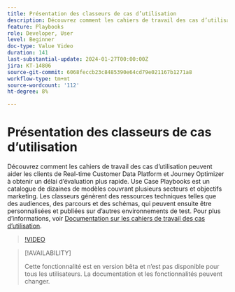 ```yaml
---
title: Présentation des classeurs de cas d’utilisation
description: Découvrez comment les cahiers de travail des cas d’utilisation peuvent aider les clients de Real-time Customer Data Platform et Journey Optimizer à obtenir un délai d’évaluation plus rapide.
feature: Playbooks
role: Developer, User
level: Beginner
doc-type: Value Video
duration: 141
last-substantial-update: 2024-01-27T00:00:00Z
jira: KT-14806
source-git-commit: 6068feccb23c8485390e64cd79e021167b1271a8
workflow-type: tm+mt
source-wordcount: '112'
ht-degree: 8%

---
```



# Présentation des classeurs de cas d’utilisation

Découvrez comment les cahiers de travail des cas d’utilisation peuvent aider les clients de Real-time Customer Data Platform et Journey Optimizer à obtenir un délai d’évaluation plus rapide. Use Case Playbooks est un catalogue de dizaines de modèles couvrant plusieurs secteurs et objectifs marketing. Les classeurs génèrent des ressources techniques telles que des audiences, des parcours et des schémas, qui peuvent ensuite être personnalisées et publiées sur d’autres environnements de test. Pour plus d’informations, voir [Documentation sur les cahiers de travail des cas d’utilisation](https://experienceleague.adobe.com/docs/experience-platform/use-case-playbooks/playbooks/overview.html).

>[!VIDEO](https://video.tv.adobe.com/v/3426896/?learn=on)

>[!AVAILABILITY]
>
>Cette fonctionnalité est en version bêta et n’est pas disponible pour tous les utilisateurs. La documentation et les fonctionnalités peuvent changer.